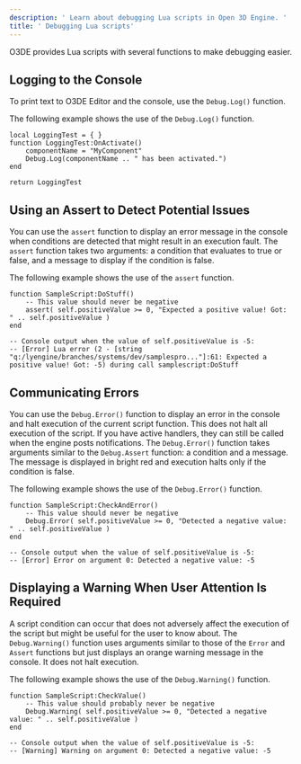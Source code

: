 ```yaml
---
description: ' Learn about debugging Lua scripts in Open 3D Engine. '
title: ' Debugging Lua scripts'
---
```


O3DE provides Lua scripts with several functions to make debugging easier.

## Logging to the Console 

To print text to O3DE Editor and the console, use the `Debug.Log()` function.

The following example shows the use of the `Debug.Log()` function.

```
local LoggingTest = { }
function LoggingTest:OnActivate()
    componentName = "MyComponent"
    Debug.Log(componentName .. " has been activated.")
end

return LoggingTest
```

## Using an Assert to Detect Potential Issues 

You can use the `assert` function to display an error message in the console when conditions are detected that might result in an execution fault. The `assert` function takes two arguments: a condition that evaluates to true or false, and a message to display if the condition is false.

The following example shows the use of the `assert` function.

```
function SampleScript:DoStuff()
    -- This value should never be negative
    assert( self.positiveValue >= 0, "Expected a positive value! Got: " .. self.positiveValue )
end

-- Console output when the value of self.positiveValue is -5:
-- [Error] Lua error (2 - [string "q:/lyengine/branches/systems/dev/samplespro..."]:61: Expected a positive value! Got: -5) during call samplescript:DoStuff
```

## Communicating Errors 

You can use the `Debug.Error()` function to display an error in the console and halt execution of the current script function. This does not halt all execution of the script. If you have active handlers, they can still be called when the engine posts notifications. The `Debug.Error()` function takes arguments similar to the `Debug.Assert` function: a condition and a message. The message is displayed in bright red and execution halts only if the condition is false.

The following example shows the use of the `Debug.Error()` function.

```
function SampleScript:CheckAndError()
    -- This value should never be negative
    Debug.Error( self.positiveValue >= 0, "Detected a negative value: " .. self.positiveValue )
end

-- Console output when the value of self.positiveValue is -5:
-- [Error] Error on argument 0: Detected a negative value: -5
```

## Displaying a Warning When User Attention Is Required 

A script condition can occur that does not adversely affect the execution of the script but might be useful for the user to know about. The `Debug.Warning()` function uses arguments similar to those of the `Error` and `Assert` functions but just displays an orange warning message in the console. It does not halt execution.

The following example shows the use of the `Debug.Warning()` function.

```
function SampleScript:CheckValue()
    -- This value should probably never be negative
    Debug.Warning( self.positiveValue >= 0, "Detected a negative value: " .. self.positiveValue )
end

-- Console output when the value of self.positiveValue is -5:
-- [Warning] Warning on argument 0: Detected a negative value: -5
```

